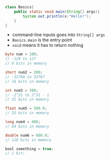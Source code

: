```java
class Basics{
	public static void main(String[] args){
		System.out.println(x:"Hello!");
	}
}
```

- command-line inputs goes into `String[] args`
- `Basics.main` is the entry point
- `void` means it has to return nothing

```java
byte num = 100;
// -128 to 127
// 8 bits in memory

short num2 = 200;
// -32768 to 32767
// 16 bits in memory

int num3 = 300;
// -2^31 to 2^31 - 1
// 32 bits in memory

float num5 = 500.0;
// 32 bits in memory

long num4 = 400;
// 64 bits in memory

double num6 = 600.0;
// 128 bits in memory
```

```java
bool something = true;
// 1 bit;
```
